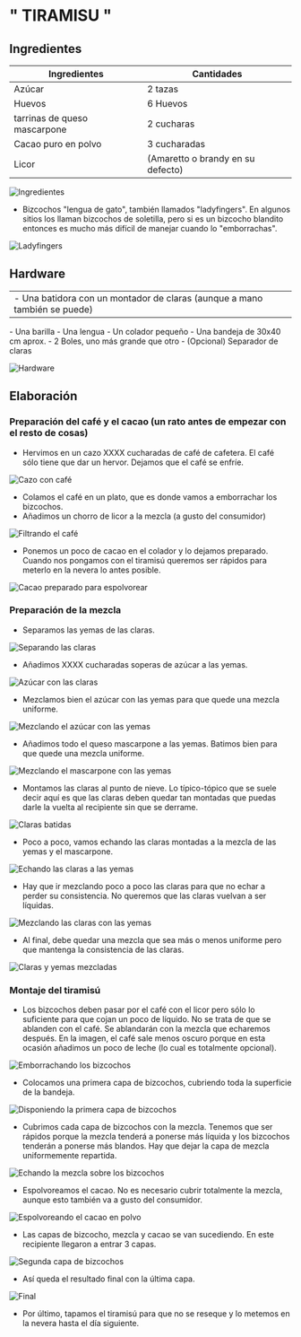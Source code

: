 # " TIRAMISU "

## Ingredientes <!-- TODO: Poner las cantidades exactas -->

| Ingredientes  | Cantidades |
| ------------- | ------------- |
| Azúcar  | 2 tazas  |
| Huevos  | 6 Huevos  |
| tarrinas de queso mascarpone  | 2 cucharas |
| Cacao puro en polvo  | 3 cucharadas  |
| Licor | (Amaretto o brandy en su defecto)  |

![Ingredientes](img/small_IMG_20180113_190935.jpg)

- Bizcochos "lengua de gato", también llamados "ladyfingers". En algunos sitios los llaman bizcochos de soletilla, pero si es un bizcocho blandito entonces es mucho más difícil de manejar cuando lo "emborrachas". 

![Ladyfingers](img/small_IMG_20180113_190634.jpg)


## Hardware

<table>
  <tr>
    <td>- Una batidora con un montador de claras (aunque a mano también se puede)</td>
 </table>
 <tr>
    <td>- Una barilla</td>
  <tr>
    <td>- Una lengua</td>
    <tr>
    <td>- Un colador pequeño</td>
      <tr>
    <td>- Una bandeja de 30x40 cm aprox.</td>
        <tr>
    <td>- 2 Boles, uno más grande que otro</td>
          <tr>
    <td>- (Opcional) Separador de claras</td>

![Hardware](img/small_IMG_20180113_192124.jpg)

## Elaboración

### Preparación del café y el cacao (un rato antes de empezar con el resto de cosas)

<!-- TODO: Poner las cantidades exactas -->

- Hervimos en un cazo XXXX cucharadas de café de cafetera. El café sólo tiene que dar un hervor. Dejamos que el café se enfríe.

![Cazo con café](img/small_IMG_20180113_183833.jpg)

- Colamos el café en un plato, que es donde vamos a emborrachar los bizcochos.
- Añadimos un chorro de licor a la mezcla (a gusto del consumidor)

![Filtrando el café](img/small_IMG_20180113_190954.jpg)

- Ponemos un poco de cacao en el colador y lo dejamos preparado. Cuando nos pongamos con el tiramisú queremos ser rápidos para meterlo en la nevera lo antes posible.

![Cacao preparado para espolvorear](img/small_IMG_20180113_193142.jpg)

### Preparación de la mezcla

- Separamos las yemas de las claras.

![Separando las claras](img/small_IMG_20180113_191440.jpg)

- Añadimos XXXX cucharadas soperas de azúcar a las yemas.

![Azúcar con las claras](img/small_IMG_20180113_192026.jpg)

- Mezclamos bien el azúcar con las yemas para que quede una mezcla uniforme.

![Mezclando el azúcar con las yemas](img/small_IMG_20180113_192241.jpg)

- Añadimos todo el queso mascarpone a las yemas. Batimos bien para que quede una mezcla uniforme.

![Mezclando el mascarpone con las yemas](img/small_IMG_20180113_193015.jpg)

- Montamos las claras al punto de nieve. Lo típico-tópico que se suele decir aquí es que las claras deben quedar tan montadas que puedas darle la vuelta al recipiente sin que se derrame. 

![Claras batidas](img/small_IMG_20180113_193021.jpg)

- Poco a poco, vamos echando las claras montadas a la mezcla de las yemas y el mascarpone.

![Echando las claras a las yemas](img/small_IMG_20180113_193231.jpg)

- Hay que ir mezclando poco a poco las claras para que no echar a perder su consistencia. No queremos que las claras vuelvan a ser líquidas.

![Mezclando las claras con las yemas](img/small_IMG_20180113_193308.jpg)

- Al final, debe quedar una mezcla que sea más o menos uniforme pero que mantenga la consistencia de las claras.

![Claras y yemas mezcladas](img/small_IMG_20180113_193403.jpg)

### Montaje del tiramisú

- Los bizcochos deben pasar por el café con el licor pero sólo lo suficiente para que cojan un poco de líquido. No se trata de que se ablanden con el café. Se ablandarán con la mezcla que echaremos después. En la imagen, el café sale menos oscuro porque en esta ocasión añadimos un poco de leche (lo cual es totalmente opcional).

![Emborrachando los bizcochos](img/small_IMG_20180113_193745.jpg)

- Colocamos una primera capa de bizcochos, cubriendo toda la superficie de la bandeja.

![Disponiendo la primera capa de bizcochos](img/small_IMG_20180113_191242.jpg)

- Cubrimos cada capa de bizcochos con la mezcla. Tenemos que ser rápidos porque la mezcla tenderá a ponerse más líquida y los bizcochos tenderán a ponerse más blandos. Hay que dejar la capa de mezcla uniformemente repartida. 

![Echando la mezcla sobre los bizcochos](img/small_IMG_20180113_193506.jpg)

- Espolvoreamos el cacao. No es necesario cubrir totalmente la mezcla, aunque esto también va a gusto del consumidor.

![Espolvoreando el cacao en polvo](img/small_IMG_20180113_193629.jpg)

- Las capas de bizcocho, mezcla y cacao se van sucediendo. En este recipiente llegaron a entrar 3 capas.

![Segunda capa de bizcochos](img/small_IMG_20180113_194034.jpg)

- Así queda el resultado final con la última capa.

![Final](img/small_IMG_20180113_195702.jpg)

- Por último, tapamos el tiramisú para que no se reseque y lo metemos en la nevera hasta el día siguiente.

